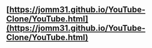 ## [https://jomm31.github.io/YouTube-Clone/YouTube.html](https://jomm31.github.io/YouTube-Clone/YouTube.html)

